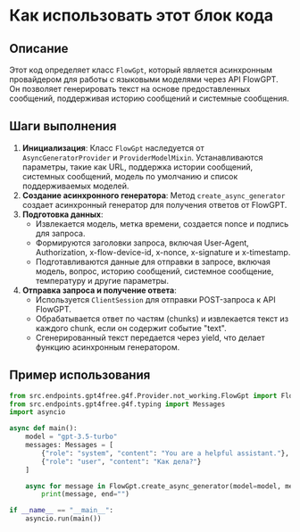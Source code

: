Как использовать этот блок кода
=========================================================================================

Описание
-------------------------
Этот код определяет класс `FlowGpt`, который является асинхронным провайдером для работы с языковыми моделями через API FlowGPT. Он позволяет генерировать текст на основе предоставленных сообщений, поддерживая историю сообщений и системные сообщения.

Шаги выполнения
-------------------------
1. **Инициализация**: Класс `FlowGpt` наследуется от `AsyncGeneratorProvider` и `ProviderModelMixin`. Устанавливаются параметры, такие как URL, поддержка истории сообщений, системных сообщений, модель по умолчанию и список поддерживаемых моделей.
2. **Создание асинхронного генератора**: Метод `create_async_generator` создает асинхронный генератор для получения ответов от FlowGPT.
3. **Подготовка данных**:
   - Извлекается модель, метка времени, создается nonce и подпись для запроса.
   - Формируются заголовки запроса, включая User-Agent, Authorization, x-flow-device-id, x-nonce, x-signature и x-timestamp.
   - Подготавливаются данные для отправки в запросе, включая модель, вопрос, историю сообщений, системное сообщение, температуру и другие параметры.
4. **Отправка запроса и получение ответа**:
   - Используется `ClientSession` для отправки POST-запроса к API FlowGPT.
   - Обрабатывается ответ по частям (chunks) и извлекается текст из каждого chunk, если он содержит событие "text".
   - Сгенерированный текст передается через yield, что делает функцию асинхронным генератором.

Пример использования
-------------------------

```python
from src.endpoints.gpt4free.g4f.Provider.not_working.FlowGpt import FlowGpt
from src.endpoints.gpt4free.g4f.typing import Messages
import asyncio

async def main():
    model = "gpt-3.5-turbo"
    messages: Messages = [
        {"role": "system", "content": "You are a helpful assistant."},
        {"role": "user", "content": "Как дела?"}
    ]

    async for message in FlowGpt.create_async_generator(model=model, messages=messages):
        print(message, end="")

if __name__ == "__main__":
    asyncio.run(main())